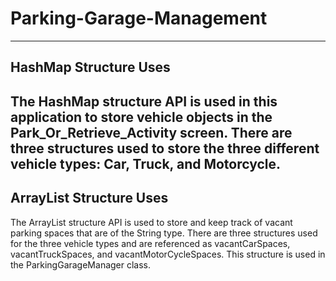 # Parking-Garage-Management 
---
## HashMap Structure Uses   
The HashMap structure API is used in this application to store vehicle objects
in the Park_Or_Retrieve_Activity screen. There are three structures used to 
store the three different vehicle types: Car, Truck, and Motorcycle.
---
## ArrayList Structure Uses 
The ArrayList structure API is used to store and keep track of vacant parking spaces that
are of the String type. There are three structures used for the three vehicle types and are
referenced as vacantCarSpaces, vacantTruckSpaces, and vacantMotorCycleSpaces. This structure is 
used in the ParkingGarageManager class. 
